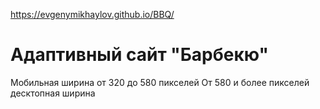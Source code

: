 https://evgenymikhaylov.github.io/BBQ/
# Адаптивный сайт "Барбекю"
Мобильная ширина от 320 до 580 пикселей
От 580 и более пикселей десктопная ширина
